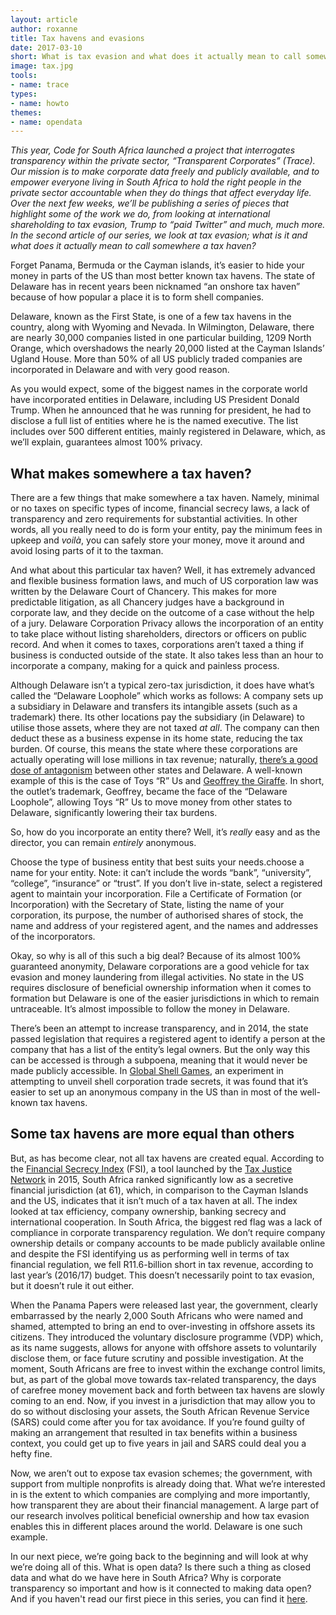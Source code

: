 ```yaml
---
layout: article
author: roxanne
title: Tax havens and evasions
date: 2017-03-10
short: What is tax evasion and what does it actually mean to call somewhere a tax haven?
image: tax.jpg
tools:
- name: trace
types:
- name: howto
themes:
- name: opendata
---
```


_This year, Code for South Africa launched a project that interrogates transparency within the private sector, “Transparent Corporates” (Trace). Our mission is to make corporate data freely and publicly available, and to empower everyone living in South Africa to hold the right people in the private sector accountable when they do things that affect everyday life. Over the next few weeks, we’ll be publishing a series of pieces that highlight some of the work we do, from looking at international shareholding to tax evasion, Trump to “paid Twitter” and much, much more. In the second article of our series, we look at tax evasion; what is it and what does it actually mean to call somewhere a tax haven?_

Forget Panama, Bermuda or the Cayman islands, it’s easier to hide your money in parts of the US than most better known tax havens. The state of Delaware has in recent years been nicknamed “an onshore tax haven” because of how popular a place it is to form shell companies. 

Delaware, known as the First State, is one of a few tax havens in the country, along with Wyoming and Nevada. In Wilmington, Delaware, there are nearly 30,000 companies listed in one particular building, 1209 North Orange, which overshadows the nearly 20,000 listed at the Cayman Islands’ Ugland House. More than 50% of all US publicly traded companies are incorporated in Delaware and with very good reason.

As you would expect, some of the biggest names in the corporate world have incorporated entities in Delaware, including US President Donald Trump. When he announced that he was running for president, he had to disclose a full list of entities where he is the named executive. The list includes over 500 different entities, mainly registered in Delaware, which, as we’ll explain, guarantees almost 100% privacy.

## What makes somewhere a tax haven?
There are a few things that make somewhere a tax haven. Namely, minimal or no taxes on specific types of income, financial secrecy laws, a lack of transparency and zero requirements for substantial activities. In other words, all you really need to do is form your entity, pay the minimum fees in upkeep and _voilà_, you can safely store your money, move it around and avoid losing parts of it to the taxman.  

And what about this particular tax haven? Well, it has extremely advanced and flexible business formation laws, and much of US corporation law was written by the Delaware Court of Chancery. This makes for more predictable litigation, as all Chancery judges have a background in corporate law, and they decide on the outcome of a case without the help of a jury. Delaware Corporation Privacy allows the incorporation of an entity to take place without listing shareholders, directors or officers on public record. And when it comes to taxes, corporations aren’t taxed a thing if business is conducted outside of the state. It also takes less than an hour to incorporate a company, making for a quick and painless process. 

Although Delaware isn’t a typical zero-tax jurisdiction, it does have what’s called the “Delaware Loophole” which works as follows: A company sets up a subsidiary in Delaware and transfers its intangible assets (such as a trademark) there. Its other locations pay the subsidiary (in Delaware) to utilise those assets, where they are not taxed _at all_. The company can then deduct these as a business expense in its home state, reducing the tax burden. Of course, this means the state where these corporations are actually operating will lose millions in tax revenue; naturally, [there’s a good dose of antagonism](http://www.nytimes.com/2012/07/01/business/how-delaware-thrives-as-a-corporate-tax-haven.html) between other states and Delaware. A well-known example of this is the case of Toys “R” Us and [Geoffrey the Giraffe](https://www.theatlantic.com/business/archive/2016/10/dont-blame-delaware/502904/). In short, the outlet’s trademark, Geoffrey, became the face of the “Delaware Loophole”, allowing Toys “R” Us to move money from other states to Delaware, significantly lowering their tax burdens. 

So, how do you incorporate an entity there? Well, it’s _really_ easy and as the director, you can remain _entirely_ anonymous. 

Choose the type of business entity that best suits your needs.choose a name for your entity. Note: it can’t include the words “bank”, “university”, “college”, “insurance” or “trust”.
If you don’t live in-state, select a registered agent to maintain your incorporation.
File a Certificate of Formation (or Incorporation) with the Secretary of State, listing the name of your corporation, its purpose, the number of authorised shares of stock, the name and address of your registered agent, and the names and addresses of the incorporators. 

Okay, so why is all of this such a big deal? Because of its almost 100% guaranteed anonymity, Delaware corporations are a good vehicle for tax evasion and money laundering from illegal activities. No state in the US requires disclosure of beneficial ownership information when it comes to formation but Delaware is one of the easier jurisdictions in which to remain untraceable. It’s almost impossible to follow the money in Delaware. 

There’s been an attempt to increase transparency, and in 2014, the state passed legislation that requires a registered agent to identify a person at the company that has a list of the entity’s legal owners. But the only way this can be accessed is through a subpoena, meaning that it would never be made publicly accessible. In [Global Shell Games](http://www.gfintegrity.org/wp-content/uploads/2014/05/Global-Shell-Games-2012.pdf), an experiment in attempting to unveil shell corporation trade secrets, it was found that it’s easier to set up an anonymous company in the US than in most of the well-known tax havens. 

## Some tax havens are more equal than others

But, as has become clear, not all tax havens are created equal. According to the [Financial Secrecy Index](http://www.financialsecrecyindex.com/introduction/fsi-2015-results) (FSI), a tool launched by the [Tax Justice Network](http://www.taxjustice.net/) in 2015, South Africa ranked significantly low as a secretive financial jurisdiction (at 61), which, in comparison to the Cayman Islands and the US, indicates that it isn’t much of a tax haven at all. The index looked at tax efficiency, company ownership, banking secrecy and international cooperation. In South Africa, the biggest red flag was a lack of compliance in corporate transparency regulation. We don’t require company ownership details or company accounts to be made publicly available online and despite the FSI identifying us as performing well in terms of tax financial regulation, we fell R11.6-billion short in tax revenue, according to last year’s (2016/17) budget. This doesn’t necessarily point to tax evasion, but it doesn’t rule it out either. 

When the Panama Papers were released last year, the government, clearly embarrassed by the nearly 2,000 South Africans who were named and shamed, attempted to bring an end to over-investing in offshore assets its citizens. They introduced the voluntary disclosure programme (VDP) which, as its name suggests, allows for anyone with offshore assets to voluntarily disclose them, or face future scrutiny and possible investigation. At the moment, South Africans are free to invest within the exchange control limits, but, as part of the global move towards tax-related transparency, the days of carefree money movement back and forth between tax havens are slowly coming to an end. Now, if you invest in a jurisdiction that may allow you to do so without disclosing your assets, the South African Revenue Service (SARS) could come after you for tax avoidance. If you’re found guilty of making an arrangement that resulted in tax benefits within a business context, you could get up to five years in jail and SARS could deal you a hefty fine. 

Now, we aren’t out to expose tax evasion schemes; the government, with support from multiple nonprofits is already doing that. What we’re interested in is the extent to which companies are complying and more importantly, how transparent they are about their financial management. A large part of our research involves political beneficial ownership and how tax evasion enables this in different places around the world. Delaware is one such example. 

In our next piece, we’re going back to the beginning and will look at why we’re doing all of this. What is open data? Is there such a thing as closed data and what do we have here in South Africa? Why is corporate transparency so important and how is it connected to making data open? And if you haven't read our first piece in this series, you can find it [here](/articles/shareholders.html).
